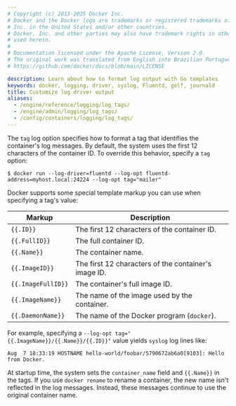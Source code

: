 ```yaml
---
# Copyright (c) 2013-2025 Docker Inc.
# Docker and the Docker logo are trademarks or registered trademarks of Docker,
# Inc. in the United States and/or other countries.
# Docker, Inc. and other parties may also have trademark rights in other terms
# used herein.
#
# Documentation licensed under the Apache License, Version 2.0.
# The original work was translated from English into Brazilian Portuguese.
# https://github.com/docker/docs/blob/main/LICENSE

description: Learn about how to format log output with Go templates
keywords: docker, logging, driver, syslog, Fluentd, gelf, journald
title: Customize log driver output
aliases:
  - /engine/reference/logging/log_tags/
  - /engine/admin/logging/log_tags/
  - /config/containers/logging/log_tags/
---
```

The `tag` log option specifies how to format a tag that identifies the
container's log messages. By default, the system uses the first 12 characters of
the container ID. To override this behavior, specify a `tag` option:

```console
$ docker run --log-driver=fluentd --log-opt fluentd-address=myhost.local:24224 --log-opt tag="mailer"
```

Docker supports some special template markup you can use when specifying a tag's value:

| Markup             | Description                                          |
| ------------------ | ---------------------------------------------------- |
| `{{.ID}}`          | The first 12 characters of the container ID.         |
| `{{.FullID}}`      | The full container ID.                               |
| `{{.Name}}`        | The container name.                                  |
| `{{.ImageID}}`     | The first 12 characters of the container's image ID. |
| `{{.ImageFullID}}` | The container's full image ID.                       |
| `{{.ImageName}}`   | The name of the image used by the container.         |
| `{{.DaemonName}}`  | The name of the Docker program (`docker`).           |

For example, specifying a `--log-opt tag="{{.ImageName}}/{{.Name}}/{{.ID}}"` value yields `syslog` log lines like:

```none
Aug  7 18:33:19 HOSTNAME hello-world/foobar/5790672ab6a0[9103]: Hello from Docker.
```

At startup time, the system sets the `container_name` field and `{{.Name}}` in
the tags. If you use `docker rename` to rename a container, the new name isn't
reflected in the log messages. Instead, these messages continue to use the
original container name.
